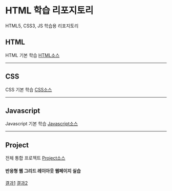 # HTML 학습 리포지토리
HTML5, CSS3, JS 학습용 리포지토리

## HTML
HTML 기본 학습
[HTML소스](https://github.com/Kang0325/StudyHtml/tree/main/01_HTML)

---------------------------------------------------------------------------

## CSS
CSS 기본 학습
[CSS소스](https://github.com/Kang0325/StudyHtml/tree/main/02_CSS)

---------------------------------------------------------------------------

## Javascript
Javascript 기본 학습
[Javascript소스](https://github.com/Kang0325/StudyHtml/tree/main/03_Javascript)

---------------------------------------------------------------------------

## Project
전체 통합 프로젝트
[Project소스](https://github.com/Kang0325/StudyHtml/tree/main/04_Project)

#### 반응형 웹 그리드 레이아웃 웹페이지 실습
[결과1](https://github.com/Kang0325/StudyHtml/blob/main/ref_images/ref1.png "전체레이아웃")
[결과2](https://github.com/Kang0325/StudyHtml/blob/main/ref_images/ref2.png "팝업레이아웃")
